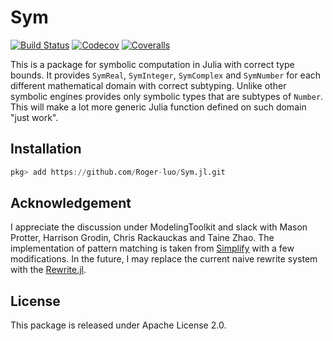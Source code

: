 # Sym

[![Build Status](https://travis-ci.com/Roger-luo/Sym.jl.svg?branch=master)](https://travis-ci.com/Roger-luo/Sym.jl)
[![Codecov](https://codecov.io/gh/Roger-luo/Sym.jl/branch/master/graph/badge.svg)](https://codecov.io/gh/Roger-luo/Sym.jl)
[![Coveralls](https://coveralls.io/repos/github/Roger-luo/Sym.jl/badge.svg?branch=master)](https://coveralls.io/github/Roger-luo/Sym.jl?branch=master)

This is a package for symbolic computation in Julia with correct type bounds. It provides `SymReal`, `SymInteger`, `SymComplex` and `SymNumber` for each different
mathematical domain with correct subtyping. Unlike other symbolic engines provides only symbolic types that are subtypes of `Number`. This will make a lot more generic Julia function defined on such domain "just work".

## Installation

```jl
pkg> add https://github.com/Roger-luo/Sym.jl.git
```

## Acknowledgement

I appreciate the discussion under ModelingToolkit and slack with Mason Protter, Harrison Grodin, Chris Rackauckas and Taine Zhao. The implementation of pattern matching is taken from [Simplify](https://github.com/HarrisonGrodin/Simplify.jl)
with a few modifications. In the future, I may replace the current naive
rewrite system with the [Rewrite.jl](https://github.com/HarrisonGrodin/Rewrite.jl).

## License

This package is released under Apache License 2.0.